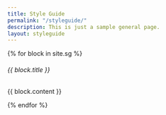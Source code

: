 ```yaml
---
title: Style Guide
permalink: "/styleguide/"
description: This is just a sample general page.
layout: styleguide
---
```


{% for block in site.sg %}

<div class="sg-block"><h6 class="sg-label">{{ block.title }}</h6>{{ block.content }}</div>

{% endfor %}